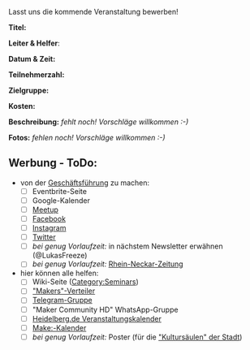 Lasst uns die kommende Veranstaltung bewerben!

**Titel:**

**Leiter & Helfer**: 

**Datum & Zeit:** 

**Teilnehmerzahl:** 

**Zielgruppe:**

**Kosten:**

**Beschreibung:** *fehlt noch! Vorschläge willkommen :-)*

**Fotos:** *fehlen noch! Vorschläge willkommen :-)*

## Werbung - ToDo:

* von der [Geschäftsführung](https://wiki.comakingspace.de/Management) zu machen:
  * [ ] Eventbrite-Seite
  * [ ] Google-Kalender
  * [ ] [Meetup](https://www.meetup.com/de-DE/Heidelberg-Makers-Meetup/)
  * [ ] [Facebook](https://www.facebook.com/comakingspace/)
  * [ ] [Instagram](https://www.instagram.com/comakingspace/)
  * [ ] [Twitter](https://www.twitter.com/comakingspace/)
  * [ ] *bei genug Vorlaufzeit:* in nächstem Newsletter erwähnen (@LukasFreeze)
  * [ ] *bei genug Vorlaufzeit:* [Rhein-Neckar-Zeitung](https://www.rnz.de/kontakt/redaktionen.html)

* hier können alle helfen:
  * [ ] Wiki-Seite ([Category:Seminars](https://wiki.comakingspace.de/Category:Seminars))
  * [ ] ["Makers"-Verteiler](https://wiki.comakingspace.de/Mailing_List)
  * [ ] [Telegram-Gruppe](https://wiki.comakingspace.de/Telegram_Group)
  * [ ] "Maker Community HD" WhatsApp-Gruppe
  * [ ] [Heidelberg.de Veranstaltungskalender](https://www.heidelberg.de/hd,Lde/HD/Erleben/veranstaltungskalender.html)
  * [ ] [Make:-Kalender](https://www.heise.de/make/kalender/new_event/)
  * [ ] *bei genug Vorlaufzeit:* Poster (für die ["Kultursäulen" der Stadt](https://www.heidelberg.de/hd,Lde/HD/Rathaus/Kultursaeulen+_+kostenloses+Plakatieren.html))
